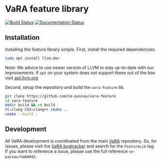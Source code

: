 # VaRA feature library
[![Build Status](https://travis-ci.org/se-passau/vara-feature.svg?branch=vara-dev)](https://travis-ci.org/se-passau/vara-feature) [![Documentation Status](https://readthedocs.org/projects/vara/badge/?version=vara-dev)](https://vara.readthedocs.io/en/vara-dev/?badge=vara-dev)

Installation
------------
Installing the feature library simple.
First, install the required dependencies:
```bash
sudo apt install llvm-dev
```
Note: We advice to use newer version of LLVM to stay up-to-date with our improvements. If `apt` on your system does not support these out of the box visit [apt.llvm.org](https://apt.llvm.org)

Second, setup the repository and build the `vara-feature` lib.
```bash
git clone https://github.com/se-passau/vara-feature
cd vara-feature
mkdir build && cd build
CC=clang CXX=clang++ cmake ..
cmake --build .
```


Development
-----------
All VaRA development is coordinated from the main [VaRA]() repository.
So, for issues, please visit the [VaRA bugtracker](https://github.com/se-passau/VaRA/labels/FeatureLibrary) and search for the `FeatureLib` tag.
If you want to reference a issue, please use the full reference `se-passau/VaRA#42`.
